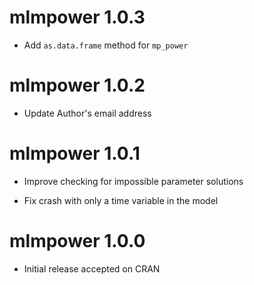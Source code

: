 # mlmpower 1.0.3

* Add `as.data.frame` method for `mp_power`

# mlmpower 1.0.2

* Update Author's email address

# mlmpower 1.0.1

* Improve checking for impossible parameter solutions

* Fix crash with only a time variable in the model

# mlmpower 1.0.0

* Initial release accepted on CRAN
